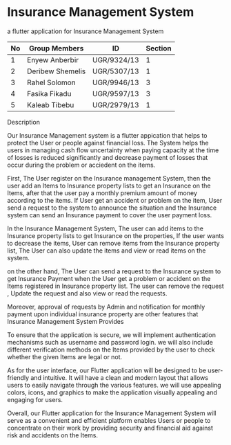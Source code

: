 # Insurance Management System

a flutter application for Insurance Management System

| No |   Group Members  |     ID      | Section |
| -- | ---------------- | ----------- | ------- |
| 1  |  Enyew Anberbir  | UGR/9324/13 |     1   |
| 2  | Deribew Shemelis | UGR/5307/13 |     1   |
| 3  |  Rahel Solomon   | UGR/9946/13 |     3   |
| 4  |  Fasika Fikadu   | UGR/9597/13 |     3   |
| 5  |  Kaleab Tibebu   | UGR/2979/13 |     1   |

Description

Our Insurance Management system is a flutter appication that helps to protect the User or people against financial loss. The System helps the users in managing cash flow uncertainty when paying capacity at the time of losses is reduced significantly and decrease payment of losses that occur during the problem or acciedent on the items.

First, The User register on the Insurance management System, then the user add an Items to Insurance property lists to get an Insurance on the Items, after that the user pay a monthly premium amount of money according to the items. If User get an accident or problem on the item, User send a request to the system to announce the situation and the Insurance system can send an Insurance payment to cover the user payment loss.

In the Insurance Management System, The user can add items to the Insurance property lists to get Insurance on the properties, If the user wants to decrease the items, User can remove items from the Insurance property list, The User can also update the items and view or read items on the system.

on the other hand, The User can send a request to the Insurance system to get Insurance Payment when the User get a problem or accident on the Items registered in Insurance property list. The user can remove the request , Update the request and also view or read the requests.

Moreover, approval of requests by Admin and notification for monthly payment upon individual insurance property are other features that Insurance Management System Provides

To ensure that the application is secure, we will implement authentication mechanisms such as username and password login. we will also include different verification methods on the Items provided by the user to check whether the given Items are legal or not.

As for the user interface, our Flutter application will be designed to be user-friendly and intuitive. It will have a clean and modern layout that allows users to easily navigate through the various features. we will use appealing colors, icons, and graphics to make the application visually appealing and engaging for users.

Overall, our Flutter application for the Insurance Management System will serve as a convenient and efficient platform  enables Users or people  to concentrate on their work by providing security and financial aid against risk and accidents on the Items.
